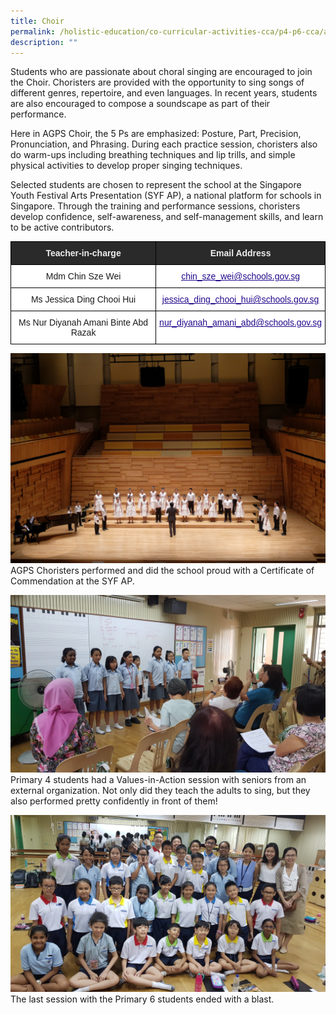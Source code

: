 ```yaml
---
title: Choir
permalink: /holistic-education/co-curricular-activities-cca/p4-p6-cca/aesthetics/choir
description: ""
---
```

Students who are passionate about choral singing are encouraged to join the Choir. Choristers are provided with the opportunity to sing songs of different genres, repertoire, and even languages. In recent years, students are also encouraged to compose a soundscape as part of their performance.

  

Here in AGPS Choir, the 5 Ps are emphasized: Posture, Part, Precision, Pronunciation, and Phrasing. During each practice session, choristers also do warm-ups including breathing techniques and lip trills, and simple physical activities to develop proper singing techniques. 

  

Selected students are chosen to represent the school at the Singapore Youth Festival Arts Presentation (SYF AP), a national platform for schools in Singapore. Through the training and performance sessions, choristers develop confidence, self-awareness, and self-management skills, and learn to be active contributors.

<style type="text/css">
.tg  {border-collapse:collapse;border-spacing:0;}
.tg td{border-color:black;border-style:solid;border-width:1px;font-family:Arial, sans-serif;font-size:14px;
  overflow:hidden;padding:10px 5px;word-break:normal;}
.tg th{border-color:black;border-style:solid;border-width:1px;font-family:Arial, sans-serif;font-size:14px;
  font-weight:normal;overflow:hidden;padding:10px 5px;word-break:normal;}
.tg .tg-2705{background-color:#2A2A2A;color:#EEE;font-weight:bold;text-align:center;vertical-align:middle}
.tg .tg-f4yw{background-color:#FFF;text-align:center;vertical-align:middle}
.tg .tg-0pyt{background-color:#FFF;color:#21088A;font-weight:bold;text-align:center;text-decoration:underline;vertical-align:top}
</style>
<table class="tg">
<thead>
  <tr>
    <th class="tg-2705"><span style="color:#EEE;background-color:#2A2A2A">Teacher-in-charge</span></th>
    <th class="tg-2705"><span style="color:#EEE;background-color:#2A2A2A">Email Address</span></th>
  </tr>
</thead>
<tbody>
  <tr>
    <td class="tg-f4yw">Mdm Chin Sze Wei</td>
    <td class="tg-0pyt"><a href="mailto:chin_sze_wei@schools.gov.sg"><span style="font-weight:500;text-decoration:underline;color:#21088A">chin_sze_wei@schools.gov.sg</span></a></td>
  </tr>
  <tr>
    <td class="tg-f4yw">Ms Jessica Ding Chooi Hui<br></td>
    <td class="tg-0pyt"><a href="mailto:jessica_ding_chooi_hui@schools.gov.sg"><span style="font-weight:500;text-decoration:underline;color:#21088A">jessica_ding_chooi_hui@schools.gov.sg</span></a></td>
  </tr>
  <tr>
    <td class="tg-f4yw">Ms Nur Diyanah Amani Binte Abd Razak<br></td>
    <td class="tg-0pyt"><a href="mailto:nur_diyanah_amani_abd@schools.gov.sg"><span style="font-weight:500;text-decoration:underline;color:#21088A">nur_diyanah_amani_abd@schools.gov.sg</span></a></td>
  </tr>
</tbody>
</table>

![AGPS Choristers performed at the SYF AP](/images/AGPS%20Choristers%20performed%20at%20the%20SYF%20AP.jpg)
AGPS Choristers performed and did the school proud with a Certificate of Commendation at the SYF AP.

![Primary 4 students had a Values-in-Action session with seniors from an external organization](/images/Primary%204%20students%20had%20a%20Values-in-Action%20session%20with%20seniors%20from%20an%20external%20organization.jpg)
Primary 4 students had a Values-in-Action session with seniors from an external organization. Not only did they teach the adults to sing, but they also performed pretty confidently in front of them!

![The last session with the Primary 6 students ended with a blast.](/images/The%20last%20session%20with%20the%20Primary%206%20students%20ended%20with%20a%20blast.jpeg)
The last session with the Primary 6 students ended with a blast.
